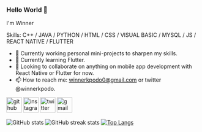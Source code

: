### Hello World 👋

I'm Winner 

Skills: C++ / JAVA / PYTHON / HTML / CSS / VISUAL BASIC / MYSQL / JS / REACT NATIVE / FLUTTER

- 🔭 Currently working personal mini-projects to sharpen my skills. 
- 🌱 Currently learning Flutter. 
- 👯 Looking to collaborate on anything on mobile app development with React Native or Flutter for now.  
- 📫 How to reach me: winnerkpodo0@gmail.com or twitter @winnerkpodo. 


[<img src='https://cdn.jsdelivr.net/npm/simple-icons@3.0.1/icons/github.svg' alt='github' height='40'>](https://github.com/github.com/winner14)               [<img src='https://cdn.jsdelivr.net/npm/simple-icons@3.0.1/icons/instagram.svg' alt='instagram' height='40'>](https://www.instagram.com/meet.winner/)  [<img src='https://cdn.jsdelivr.net/npm/simple-icons@3.0.1/icons/twitter.svg' alt='twitter' height='40'>](https://twitter.com/winnerkpodo)   [<img src='https://cdn.jsdelivr.net/npm/simple-icons@3.0.1/icons/gmail.svg' alt='gmail' height='40'>](winnerkpodo0@gmail.com)  
  
![GitHub stats](https://github-readme-stats.vercel.app/api?username=winner14&show_icons=true)
![GitHub streak stats](https://github-readme-streak-stats.herokuapp.com/?user=winner14)
[![Top Langs](https://github-readme-stats.vercel.app/api/top-langs/?username=winner14)](https://github.com/anuraghazra/github-readme-stats)
